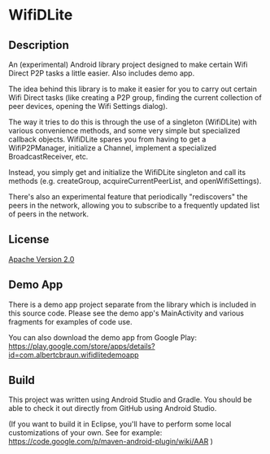 WifiDLite
=========

## Description
An (experimental) Android library project designed to make certain Wifi Direct P2P tasks a little easier. 
Also includes demo app. 

The idea behind this library is to make it easier for you to carry out certain Wifi Direct tasks (like creating a P2P group,  finding the current collection of peer devices, opening the Wifi Settings dialog). 

The way it tries to do this is through the use of a singleton (WifiDLite) with various convenience methods, and some very simple but specialized callback objects. WifiDLite spares you from having to get a WifiP2PManager, initialize a Channel, implement a specialized BroadcastReceiver, etc. 

Instead, you simply get and initialize the WifiDLite singleton and call its methods (e.g. createGroup, acquireCurrentPeerList, and openWifiSettings). 

There's also an experimental feature that periodically "rediscovers" the peers in the network, allowing you to subscribe to a frequently updated list of peers in the network. 

## License
[Apache Version 2.0](http://www.apache.org/licenses/LICENSE-2.0.html)

## Demo App 
There is a demo app project separate from the library which is included in this source code. Please see the demo app's MainActivity and various fragments for examples of code use.

You can also download the demo app from Google Play: https://play.google.com/store/apps/details?id=com.albertcbraun.wifidlitedemoapp

## Build
This project was written using Android Studio and Gradle. You should be able to check it out directly from GitHub using  Android Studio. 

(If you want to build it in Eclipse, you'll have to perform some local customizations of your own. See for example: https://code.google.com/p/maven-android-plugin/wiki/AAR ) 


